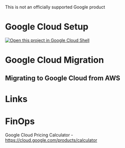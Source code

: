 This is not an officially supported Google product

# Google Cloud Setup

[![Open this project in Google Cloud Shell](http://gstatic.com/cloudssh/images/open-btn.png)](https://console.cloud.google.com/cloudshell/open?git_repo=https://github.com/cloud-quickstart/GoogleCloudDevelopment&page=editor&tutorial=README.md)

# Google Cloud Migration
## Migrating to Google Cloud from AWS




# Links


# FinOps
Google Cloud Pricing Calculator - https://cloud.google.com/products/calculator

